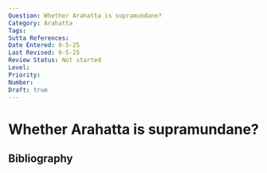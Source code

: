 ```yaml
---
Question: Whether Arahatta is supramundane?
Category: Arahatta
Tags: 
Sutta References: 
Date Entered: 9-5-25
Last Revised: 9-5-25
Review Status: Not started
Level: 
Priority: 
Number: 
Draft: true
---
```


# Whether Arahatta is supramundane?

## Bibliography

<!-- 

Notes:



-->
